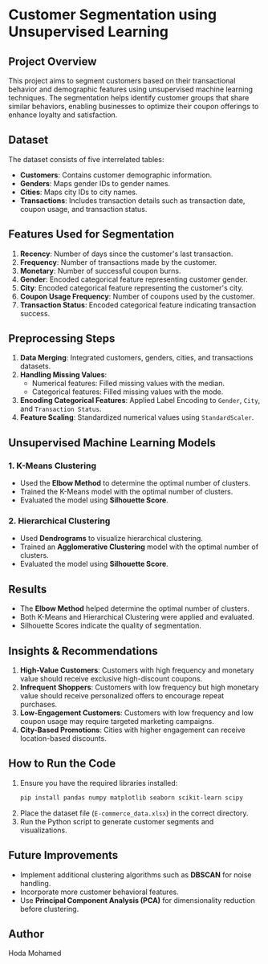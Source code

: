 # Customer Segmentation using Unsupervised Learning

## Project Overview

This project aims to segment customers based on their transactional behavior and demographic features using unsupervised machine learning techniques. The segmentation helps identify customer groups that share similar behaviors, enabling businesses to optimize their coupon offerings to enhance loyalty and satisfaction.

## Dataset

The dataset consists of five interrelated tables:

- **Customers**: Contains customer demographic information.
- **Genders**: Maps gender IDs to gender names.
- **Cities**: Maps city IDs to city names.
- **Transactions**: Includes transaction details such as transaction date, coupon usage, and transaction status.

## Features Used for Segmentation

1. **Recency**: Number of days since the customer's last transaction.
2. **Frequency**: Number of transactions made by the customer.
3. **Monetary**: Number of successful coupon burns.
4. **Gender**: Encoded categorical feature representing customer gender.
5. **City**: Encoded categorical feature representing the customer's city.
6. **Coupon Usage Frequency**: Number of coupons used by the customer.
7. **Transaction Status**: Encoded categorical feature indicating transaction success.

## Preprocessing Steps

1. **Data Merging**: Integrated customers, genders, cities, and transactions datasets.
2. **Handling Missing Values**:
   - Numerical features: Filled missing values with the median.
   - Categorical features: Filled missing values with the mode.
3. **Encoding Categorical Features**: Applied Label Encoding to `Gender`, `City`, and `Transaction Status`.
4. **Feature Scaling**: Standardized numerical values using `StandardScaler`.

## Unsupervised Machine Learning Models

### 1. K-Means Clustering

- Used the **Elbow Method** to determine the optimal number of clusters.
- Trained the K-Means model with the optimal number of clusters.
- Evaluated the model using **Silhouette Score**.

### 2. Hierarchical Clustering

- Used **Dendrograms** to visualize hierarchical clustering.
- Trained an **Agglomerative Clustering** model with the optimal number of clusters.
- Evaluated the model using **Silhouette Score**.

## Results

- The **Elbow Method** helped determine the optimal number of clusters.
- Both K-Means and Hierarchical Clustering were applied and evaluated.
- Silhouette Scores indicate the quality of segmentation.

## Insights & Recommendations

1. **High-Value Customers**: Customers with high frequency and monetary value should receive exclusive high-discount coupons.
2. **Infrequent Shoppers**: Customers with low frequency but high monetary value should receive personalized offers to encourage repeat purchases.
3. **Low-Engagement Customers**: Customers with low frequency and low coupon usage may require targeted marketing campaigns.
4. **City-Based Promotions**: Cities with higher engagement can receive location-based discounts.

## How to Run the Code

1. Ensure you have the required libraries installed:
   ```bash
   pip install pandas numpy matplotlib seaborn scikit-learn scipy
   ```
2. Place the dataset file (`E-commerce_data.xlsx`) in the correct directory.
3. Run the Python script to generate customer segments and visualizations.

## Future Improvements

- Implement additional clustering algorithms such as **DBSCAN** for noise handling.
- Incorporate more customer behavioral features.
- Use **Principal Component Analysis (PCA)** for dimensionality reduction before clustering.

## Author

Hoda Mohamed


